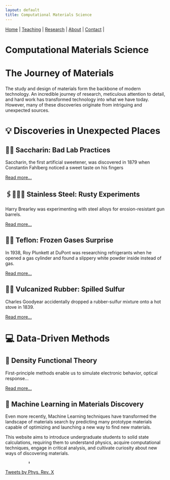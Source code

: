 ```yaml
---
layout: default
title: Computational Materials Science
---
```


<nav>
  <a href="/">Home</a> |
  <a href="/teaching.html">Teaching</a> |
  <a href="/research.html">Research</a> |
  <a href="/about.html">About</a> |
  <a href="/contact.html">Contact</a> |
</nav>

# Computational Materials Science


<div class="grid">


<div class="card collapsed">
  <h2 style="font-size: 28px;">The Journey of Materials</h2>
  <p>
    The study and design of materials form the backbone of modern technology.
     An incredible journey of research, meticulous attention to detail, and hard work has transformed technology into what we have today. However, many of these discoveries originate from intriguing and unexpected sources.
    </p>
</div>


<h2 style="font-size: 28px;">💡 Discoveries in Unexpected Places</h2>


<div class="card collapsed">
  <h2>🍬🍭 Saccharin: Bad Lab Practices</h2>
  <p>
    Saccharin, the first artificial sweetener, was discovered in 1879 when Constantin Fahlberg noticed a sweet taste on his fingers 
  </p>
  <div class="more-text" style="display: none;">
    <p>
      after working with coal tar derivatives. An improper lab practice—forgetting to wash his hands—led to a revolutionary sugar substitute. It quickly became a popular low-calorie sweetener worldwide, despite some early controversies over safety.
    </p>
  </div>
  <a href="#" class="read-more">Read more...</a>
</div>

<div class="card collapsed">
  <h2>🖇️👩🏻‍🏭 Stainless Steel: Rusty Experiments</h2>
  <p>
    Harry Brearley was experimenting with steel alloys for erosion-resistant gun barrels.
  </p>
  <div class="more-text" style="display: none;">
    <p>
      By chance, he created steel with about 12% chromium—and noticed a discarded sample hadn’t rusted. His accidental observation gave birth to stainless steel, transforming modern society by revolutionizing kitchenware, construction, and medical devices.
    </p>
  </div>
  <a href="#" class="read-more">Read more...</a>
</div>

<div class="card collapsed">
  <h2>🧪🍳 Teflon: Frozen Gases Surprise</h2>
  <p>
    In 1938, Roy Plunkett at DuPont was researching refrigerants when he opened a gas cylinder and found a slippery white powder inside instead of gas.
  </p>
  <div class="more-text" style="display: none;">
    <p>
      That powder turned out to be Teflon—a material now famous for nonstick cookware and countless industrial uses, thanks to its chemical resistance and low friction properties.
    </p>
  </div>
  <a href="#" class="read-more">Read more...</a>
</div>

<div class="card collapsed">
  <h2>🔋🛞 Vulcanized Rubber: Spilled Sulfur</h2>
  <p>
    Charles Goodyear accidentally dropped a rubber-sulfur mixture onto a hot stove in 1839.
  </p>
  <div class="more-text" style="display: none;">
    <p>
      Instead of melting, the rubber became durable and elastic—creating vulcanized rubber, essential for tires, seals, and countless products we rely on today. This discovery revolutionized transportation and manufacturing industries.
    </p>
  </div>
  <a href="#" class="read-more">Read more...</a>
</div>

<h2 style="font-size: 28px;"> 💻 Data-Driven Methods</h2>


<div class="card">
  <h2>🔄 Density Functional Theory</h2>
  <p>
    First-principle methods enable us to simulate electronic behavior, optical response...
  </p>

  <div class="more-text" style="display: none;">
    <pre><code>
Initial ρ(r)
     ↓
Compute veff(r)
     ↓
Solve Kohn-Sham
     ↓
Update ρ(r), Etot
     ↓
Converged?
  ↙     ↘
No       Yes
↓         ↓
Loop   Output Data
    </code></pre>
  </div>

  <a href="#" class="read-more">Read more...</a>
</div>




  <div class="card">
    <h2> 🧠 Machine Learning in Materials Discovery</h2>
    <p>
      Even more recently, Machine Learning techniques have transformed the landscape of materials search by predicting many prototype materials capable of optimizing and launching a new way to find new materials.
    </p>
    <p>
      This website aims to introduce undergraduate students to solid state calculations, requiring them to understand physics, acquire computational techniques, engage in critical analysis, and cultivate curiosity about new ways of discovering materials.
    </p>
  </div>

</div>

              ⬇

<a class="twitter-timeline"
   data-height="600"
   data-theme="dark"
   href="https://twitter.com/PhysRevX">
  Tweets by Phys. Rev. X
</a>
<script defer src="https://platform.twitter.com/widgets.js" charset="utf-8"></script>


<script>
  document.addEventListener('DOMContentLoaded', function() {
    document.querySelectorAll('.read-more').forEach(function(link) {
      link.addEventListener('click', function(e) {
        e.preventDefault();
        const card = link.closest('.card');
        const moreText = card.querySelector('.more-text');
        if (moreText.style.display === 'none') {
          moreText.style.display = 'block';
          link.textContent = 'Read less...';
        } else {
          moreText.style.display = 'none';
          link.textContent = 'Read more...';
        }
      });
    });
  });
</script>


